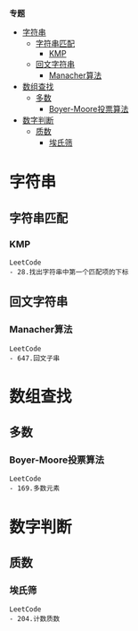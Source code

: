 **专题**
- [字符串](#字符串)
  - [字符串匹配](#字符串匹配)
    - [KMP](#kmp)
  - [回文字符串](#回文字符串)
    - [Manacher算法](#manacher算法)
- [数组查找](#数组查找)
  - [多数](#多数)
    - [Boyer-Moore投票算法](#boyer-moore投票算法)
- [数字判断](#数字判断)
  - [质数](#质数)
    - [埃氏筛](#埃氏筛)

# 字符串 #
## 字符串匹配 ##
### KMP ###
```
LeetCode
- 28.找出字符串中第一个匹配项的下标
```

## 回文字符串 ##
### Manacher算法 ###
```
LeetCode
- 647.回文子串
```

# 数组查找 #
## 多数 ##
### Boyer-Moore投票算法 ###
```
LeetCode
- 169.多数元素
```

# 数字判断 #
## 质数 ##
### 埃氏筛 ###
```
LeetCode
- 204.计数质数
```